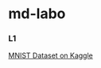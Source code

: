 # md-labo
### L1  
[MNIST Dataset on Kaggle](https://www.kaggle.com/datasets/hojjatk/mnist-dataset?resource=download)


